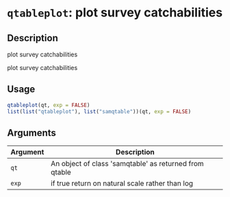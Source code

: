 # `qtableplot`: plot survey catchabilities

## Description


 plot survey catchabilities
 
 plot survey catchabilities


## Usage

```r
qtableplot(qt, exp = FALSE)
list(list("qtableplot"), list("samqtable"))(qt, exp = FALSE)
```


## Arguments

Argument      |Description
------------- |----------------
```qt```     |     An object of class 'samqtable' as returned from qtable
```exp```     |     if true return on natural scale rather than log

